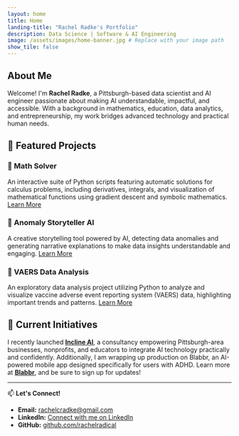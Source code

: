 ```yaml
---
layout: home
title: Home
landing-title: "Rachel Radke's Portfolio"
description: Data Science | Software & AI Engineering 
image: /assets/images/home-banner.jpg # Replace with your image path
show_tile: false
---
```

<h2>About Me</h2>

Welcome! I'm **Rachel Radke**, a Pittsburgh-based data scientist and AI engineer passionate about making AI understandable, impactful, and accessible. With a background in mathematics, education, data analytics, and entrepreneurship, my work bridges advanced technology and practical human needs.

## 🚀 Featured Projects

### 📐 Math Solver
An interactive suite of Python scripts featuring automatic solutions for calculus problems, including derivatives, integrals, and visualization of mathematical functions using gradient descent and symbolic mathematics.
<a href="math-solver-landing">Learn More</a>

### 📖 Anomaly Storyteller AI
A creative storytelling tool powered by AI, detecting data anomalies and generating narrative explanations to make data insights understandable and engaging.
<a href="anomaly-ai">Learn More</a>

### 💉 VAERS Data Analysis

An exploratory data analysis project utilizing Python to analyze and visualize vaccine adverse event reporting system (VAERS) data, highlighting important trends and patterns.
<a href="vaers-landing">Learn More</a>


## 🌟 Current Initiatives

I recently launched **[Incline AI](https://inclineai.tech)**, a consultancy empowering Pittsburgh-area businesses, nonprofits, and educators to integrate AI technology practically and confidently. Additionally, I am wrapping up production on Blabbr, an AI-powered mobile app designed specifically for users with ADHD. Learn more at **[Blabbr](https://blabbrapp.com)**, and be sure to sign up for updates!

---

📫 **Let's Connect!**

- **Email:** [rachelcradke@gmail.com](mailto:rachelcradke@gmail.com)
- **LinkedIn:** [Connect with me on LinkedIn](https://linkedin.com/in/rachel-c-radke)
- **GitHub:** [github.com/rachelradical](https://github.com/rachelradical)

